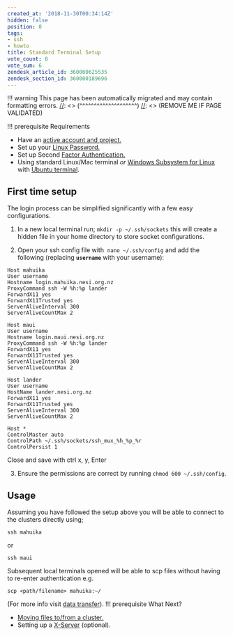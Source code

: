 ```yaml
---
created_at: '2018-11-30T00:34:14Z'
hidden: false
position: 0
tags:
- ssh
- howto
title: Standard Terminal Setup
vote_count: 8
vote_sum: 6
zendesk_article_id: 360000625535
zendesk_section_id: 360000189696
---
```




[//]: <> (REMOVE ME IF PAGE VALIDATED)
[//]: <> (vvvvvvvvvvvvvvvvvvvv)
!!! warning
    This page has been automatically migrated and may contain formatting errors.
[//]: <> (^^^^^^^^^^^^^^^^^^^^)
[//]: <> (REMOVE ME IF PAGE VALIDATED)

!!! prerequisite Requirements
-   Have an [active account and
project.](https://support.nesi.org.nz/hc/en-gb/sections/360000196195-Accounts-Projects)
-   Set up your [Linux
Password.](https://support.nesi.org.nz/hc/en-gb/articles/360000335995)
-   Set up Second [Factor
Authentication.](https://support.nesi.org.nz/hc/en-gb/articles/360000203075)
-   Using standard Linux/Mac terminal *or* [Windows Subsystem for
Linux](https://support.nesi.org.nz/hc/en-gb/articles/360001075575)
with [Ubuntu
terminal](https://support.nesi.org.nz/hc/en-gb/articles/360001050575).

## First time setup

The login process can be simplified significantly with a few easy
configurations.

1.  In a new local terminal run; `mkdir -p ~/.ssh/sockets` this will
create a hidden file in your home directory to store socket
configurations.

2.  Open your ssh config file with  `nano ~/.ssh/config` and add the
following (replacing **`username`** with your username):

``` sl
Host mahuika
User username
Hostname login.mahuika.nesi.org.nz
ProxyCommand ssh -W %h:%p lander
ForwardX11 yes
ForwardX11Trusted yes
ServerAliveInterval 300
ServerAliveCountMax 2

Host maui
User username
Hostname login.maui.nesi.org.nz
ProxyCommand ssh -W %h:%p lander
ForwardX11 yes
ForwardX11Trusted yes
ServerAliveInterval 300
ServerAliveCountMax 2

Host lander
User username
HostName lander.nesi.org.nz
ForwardX11 yes
ForwardX11Trusted yes
ServerAliveInterval 300
ServerAliveCountMax 2

Host *
ControlMaster auto
ControlPath ~/.ssh/sockets/ssh_mux_%h_%p_%r
ControlPersist 1
```

Close and save with ctrl x, y, Enter

3.  Ensure the permissions are correct by
running `chmod 600 ~/.ssh/config`.

## Usage

Assuming you have followed the setup above you will be able to connect
to the clusters directly using;

``` sl
ssh mahuika
```

or

``` sl
ssh maui
```

Subsequent local terminals opened will be able to scp files without
having to re-enter authentication e.g.

``` sl
scp <path/filename> mahuika:~/
```

(For more info visit [data
transfer](https://support.nesi.org.nz/hc/en-gb/articles/360000578455-File-Transfer-with-SCP)).
!!! prerequisite What Next?
-   [Moving files to/from a
cluster.](https://support.nesi.org.nz/hc/en-gb/articles/360000578455)
-   Setting up a
[X-Server](https://support.nesi.org.nz/hc/en-gb/articles/360001075975) (optional).